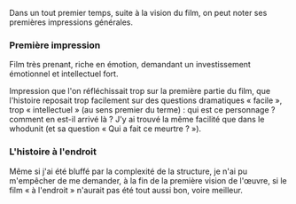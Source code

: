 Dans un tout premier temps, suite à la vision du film, on peut noter ses premières impressions générales.

### Première impression

Film très prenant, riche en émotion, demandant un investissement émotionnel et intellectuel fort.

Impression que l'on réfléchissait trop sur la première partie du film, que l'histoire reposait trop facilement sur des questions dramatiques « facile », trop « intellectuel » (au sens premier du terme) : qui est ce personnage ? comment en est-il arrivé là ?
J'y ai trouvé la même facilité que dans le whodunit (et sa question « Qui a fait ce meurtre ? »).

### L'histoire à l'endroit

Même si j'ai été bluffé par la complexité de la structure, je n'ai pu m'empêcher de me demander, à la fin de la première vision de l'œuvre, si le film « à l'endroit » n'aurait pas été tout aussi bon, voire meilleur.